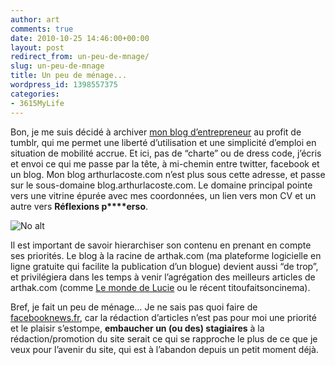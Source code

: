 ```yaml
---
author: art
comments: true
date: 2010-10-25 14:46:00+00:00
layout: post
redirect_from: un-peu-de-mnage/
slug: un-peu-de-mnage
title: Un peu de ménage...
wordpress_id: 1398557375
categories:
- 3615MyLife
---
```


Bon, je me suis décidé à archiver [mon blog d’entrepreneur](http://blog.arthurlacoste.com) au profit de tumblr, qui me permet une liberté d’utilisation et une simplicité d’emploi en situation de mobilité accrue. Et ici, pas de “charte” ou de dress code, j’écris et envoi ce qui me passe par la tête, à mi-chemin entre twitter, facebook et un blog. Mon blog arthurlacoste.com n’est plus sous cette adresse, et passe sur le sous-domaine blog.arthurlacoste.com. Le domaine principal pointe vers une vitrine épurée avec mes coordonnées, un lien vers mon CV et un autre vers **Réflexions p****erso**.

<img alt="No alt" data-src="http://media.tumblr.com/tumblr_laup13XfNV1qdcra3.png" src="https://static.irz.fr/thumb.php?size=<100&crop=0&src=http://media.tumblr.com/tumblr_laup13XfNV1qdcra3.png" />

Il est important de savoir hierarchiser son contenu en prenant en compte ses priorités. Le blog à la racine de arthak.com (ma plateforme logicielle en ligne gratuite qui facilite la publication d’un blogue) devient aussi “de trop”, et privilégiera dans les temps à venir l’agrégation des meilleurs articles de arthak.com (comme [Le monde de Lucie](http://lucie.irz.fr) ou le récent titoufaitsoncinema).

Bref, je fait un peu de ménage… Je ne sais pas quoi faire de [facebooknews.fr](http://fbn.irz.fr), car la rédaction d’articles n’est pas pour moi une priorité et le plaisir s’estompe, **embaucher un (ou des) stagiaires** à la rédaction/promotion du site serait ce qui se rapproche le plus de ce que je veux pour l’avenir du site, qui est à l’abandon depuis un petit moment déjà.
